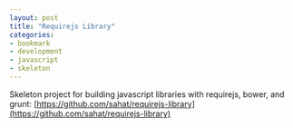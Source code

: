 ```yaml
---
layout: post
title: "Requirejs Library"
categories:
- bookmark
- development
- javascript
- skeleton
---
```


Skeleton project for building javascript libraries with requirejs, bower, and grunt: [https://github.com/sahat/requirejs-library](https://github.com/sahat/requirejs-library)
